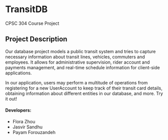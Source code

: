 # TransitDB
CPSC 304 Course Project

## Project Description
Our database project models a public transit system and tries to capture necessary information about transit lines, vehicles, commuters and employees. It allows for administrative supervision, rider account and payments management, and real-time schedule information for client-side applications.

In our application, users may perform a multitude of operations from registering for a new UserAccount to keep track of their transit card details, obtaining information about different entities in our database, and more. Try it out!

#### Developers:
- Flora Zhou
- Jasvir Sandhu
- Payam Forouzandeh
